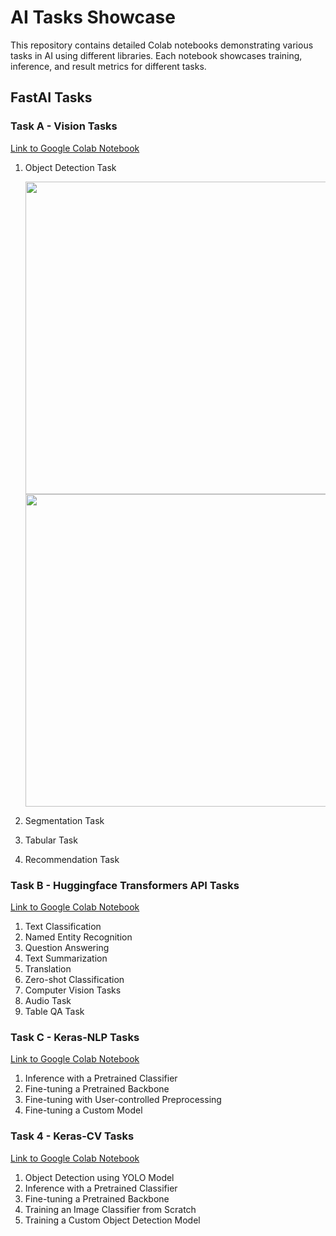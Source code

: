 # AI Tasks Showcase

This repository contains detailed Colab notebooks demonstrating various tasks in AI using different libraries. Each notebook showcases training, inference, and result metrics for different tasks.

## FastAI Tasks

### Task A - Vision Tasks

[Link to Google Colab Notebook](https://colab.research.google.com/drive/1dk2JpK9Av5d_-fd5kTXiegXaOuI2-y9R?usp=sharing)

1. Object Detection Task

   <img src="https://github.com/Mansiiv/Deep_Learning/assets/47898293/9cc6eac1-effb-4679-8b3b-2d812d910e8e" width="800" height="500">
   
   <img src="https://github.com/Mansiiv/Deep_Learning/assets/47898293/eb45cd2f-5508-4326-a23e-8260f83147f7" width="800" height="500">

   

  


3. Segmentation Task
4. Tabular Task
5. Recommendation Task

### Task B - Huggingface Transformers API Tasks

[Link to Google Colab Notebook](https://colab.research.google.com/drive/1IkP_wMKh8E9E08FKevrZPFXS4Doa-SPm?usp=sharing)

1. Text Classification
2. Named Entity Recognition
3. Question Answering
4. Text Summarization
5. Translation
6. Zero-shot Classification
7. Computer Vision Tasks
8. Audio Task
9. Table QA Task

### Task C - Keras-NLP Tasks

[Link to Google Colab Notebook](https://colab.research.google.com/drive/1VNJW6wsl92jlXcpEuG0T55TKqKsQVyW4?usp=sharing)

1. Inference with a Pretrained Classifier
2. Fine-tuning a Pretrained Backbone
3. Fine-tuning with User-controlled Preprocessing
4. Fine-tuning a Custom Model

### Task 4 - Keras-CV Tasks

[Link to Google Colab Notebook](https://colab.research.google.com/drive/1MoDo1Bs-UgijsAzhwTOi4tDC7WvqI4z0?usp=sharing)

1. Object Detection using YOLO Model
2. Inference with a Pretrained Classifier
3. Fine-tuning a Pretrained Backbone
4. Training an Image Classifier from Scratch
5. Training a Custom Object Detection Model


